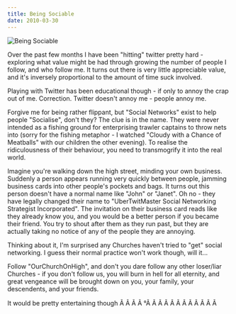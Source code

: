 ```yaml
---
title: Being Sociable
date: 2010-03-30
---
```


![Being Sociable](https://source.unsplash.com/DWyRC2juMgs/1600x900)

Over the past few months I have been "hitting" twitter pretty hard - exploring what value might be had through growing the number of people I follow, and who follow me. It turns out there is very little appreciable value, and it's inversely proportional to the amount of time suck involved.

Playing with Twitter has been educational though - if only to annoy the crap out of me. Correction. Twitter doesn't annoy me - people annoy me.

Forgive me for being rather flippant, but "Social Networks" exist to help people "Socialise", don't they? The clue is in the name. They were never intended as a fishing ground for enterprising trawler captains to throw nets into (sorry for the fishing metaphor - I watched "Cloudy with a Chance of Meatballs" with our children the other evening). To realise the ridiculousness of their behaviour, you need to transmogrify it into the real world.

Imagine you're walking down the high street, minding your own business. Suddenly a person appears running very quickly between people, jamming business cards into other people's pockets and bags. It turns out this person doesn't have a normal name like "John" or "Janet". Oh no - they have legally changed their name to "UberTwitMaster Social Networking Strategist Incorporated". The invitation on their business card reads like they already know you, and you would be a better person if you became their friend. You try to shout after them as they run past, but they are actually taking no notice of any of the people they are annoying.

Thinking about it, I'm surprised any Churches haven't tried to "get" social networking. I guess their normal practice won't work though, will it...

Follow "OurChurchOnHigh", and don't you dare follow any other loser/liar Churches - if you don't follow us, you will burn in hell for all eternity, and great vengeance will be brought down on you, your family, your descendents, and your friends.

It would be pretty entertaining though Ã Ã Ã Ã °Ã Ã Ã Ã Ã Ã Ã Ã Ã Ã Ã Ã 